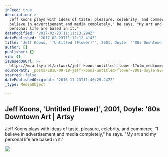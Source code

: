 ```yaml
---
inFeed: true
description: >-
  Jeff Koons plays with ideas of taste, pleasure, celebrity, and commerce. "I
  believe in advertisement and media completely," he says. "My art and my
  personal life are based in it."
dateModified: '2017-02-23T11:11:13.294Z'
datePublished: '2017-02-23T11:12:12.414Z'
title: 'Jeff Koons, ''Untitled (Flower)'', 2001, Doyle: ''80s Downtown Art | Artsy'
author: []
publisher: {}
via: {}
isBasedOnUrl: >-
  https://m.artsy.net/artwork/jeff-koons-untitled-flower-1?utm_medium=email&utm_campaign=7645386-Auction-09-17-16&utm_source=sailthru&utm_term=Newsletter
sourcePath: _posts/2016-09-18-jeff-koons-untitled-flower-2001-doyle-80s-downtown.md
starred: false
datePublishedOriginal: '2016-11-23T11:40:29.247Z'
_type: MediaObject

---
```

<article style=""><h1>Jeff Koons, 'Untitled (Flower)', 2001, Doyle: '80s Downtown Art | Artsy</h1><p>Jeff Koons plays with ideas of taste, pleasure, celebrity, and commerce. "I believe in advertisement and media completely," he says. "My art and my personal life are based in it."</p><img src="https://d32dm0rphc51dk.cloudfront.net/PhqwQatosTWU1hAjLKb1jQ/normalized.jpg" /></article>